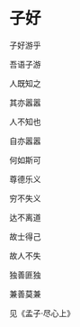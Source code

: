    

# 子好

子好游乎

吾语子游

人既知之

其亦嚣嚣

人不知也

自亦嚣嚣

何如斯可

尊德乐义

穷不失义

达不离道

故士得己

故人不失

独善匪独

兼善莫兼

见《孟子·尽心上》